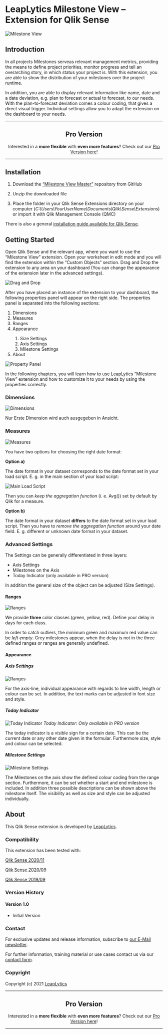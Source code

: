 # LeapLytics Milestone View – Extension for Qlik Sense

![Milestone View](docs/milestone-view.PNG)

## Introduction
    
In all projects Milestones serveas relevant management metrics, providing the means to define project priorities, monitor progress and tell an overarching story, in which status your project is. With this extension, you are able to show the distribution of your milestones over the project runtime.

In addition, you are able to display relevant information like name, date and a date deviation, e.g. plan to forecast or actual to forecast, to our needs. With the plan-to-forecast deviation comes a colour coding, that gives a direct visual trigger. Individual settings allow you to adapt the extension on the dashboard to your needs. 

---

<h2 align="center">Pro Version</h2>

<p align="center">Interested in a <b>more flexible</b> with <b>even more features</b>? Check out our <a href="https://www.leaplytics.de/milestone-view-qliksense-offering/" target="_blank">Pro Version here</a>!</p>

---
## Installation

1.  Download the [“Milestone View Master”](https://github.com/leaplytics/milestone-view-qlik-sense/tree/master) repository from GitHub

2.  Unzip the downloaded file

3.  Place the folder in your Qlik Sense Extensions directory on your computer (*C:\\Users\\YourUserName\\Documents\\Qlik\\Sense\\Extensions*) or import it with Qlik Management Console (QMC)

There is also a general [installation guide available for Qlik
Sense](https://help.qlik.com/en-US/sense-developer/November2020/Subsystems/Extensions/Content/Sense_Extensions/Howtos/deploy-extensions.htm).

## Getting Started


Open Qlik Sense and the relevant app, where you want to use the “Milestone View” extension. Open your worksheet in edit mode and you will find the extension within the “Custom Objects” section. Drag and Drop the extension to any area on your dashboard (You can change the appearance of the extension later in the advanced settings). 

![Drag and Drop](docs/drag-drop.gif)

After you have placed an instance of the extension to your dashboard, the following properties panel will appear on the right side. The properties panel is separated into the following sections:

<ol>

<li>Dimensions</li>

<li>Measures</li>

<li>Ranges </li>

<li>Appearance</li>

<ol>
<li>Size Settings</li>
<li>Axis Settings</li>
<li>Milestone Settings</li>
</ol>

<li>About</li>
</ol>

![Property Panel](docs/property-panel.PNG)

In the following chapters, you will learn how to use LeapLytics “Milestone View” extension and how to customize it to your needs by using the properties correctly.

### Dimensions
![Dimensions](docs/dimensions.PNG)

Nur Erste Dimension wird auch ausgegeben in Ansicht.

### Measures
![Measures](docs/measures.PNG)

You have two options for choosing the right date format:

**Option a)**

The date format in your dataset corresponds to the date format set in your load script. E. g. in the main section of your load script:

![Main Load Script](docs/main-load-script.PNG)

Then you can *keep the aggregation function* (i. e. Avg()) set by default by Qlik for a measure.

**Option b)**

The date format in your dataset **differs** to the date format set in your load script. Then you have to *remove the aggregation function* around your date field. E. g. different or unknown date format in your dataset.


### Advanced Settings

The Settings can be generally differentiated in three layers:

- Axis Settings
- Milestones on the Axis
- Today Indicator (only available in PRO version)

In addition the general size of the object can be adjusted (Size Settings).

#### Ranges
![Ranges](docs/ranges.gif)

We provide **three** color classes (green, yellow, red). Define your delay in days for each class.

In order to catch outliers, the minimum green and maximum red value can be *left empty*. Grey milestones appear, when the delay is not in the three defined ranges or ranges are generally undefined.

#### Appearance

##### Axis Settings

![Ranges](docs/axis-settings.gif)

For the axis-line, individual appearance with regards to line width, length or colour can be set. In addition, the text marks can be adjusted in font size and style.

##### Today Indicator

![Today Indicator](docs/today-indicator.gif)
*Today Indicator: Only available in PRO version*

The today indicator is a visible sign for a certain date. This can be the current date or any other date given in the formular. Furthermore size, style and colour can be selected.

##### Milestone Settings

![Milestone Settings](docs/milestone-settings.gif)

The Milestones on the axis show the defined colour coding from the range section. Furthermore, it can be set whether a start and end milestone is included. In addition three possible descriptions can be shown above the milestone itself. The visibility as well as size and style can be adjusted individually.

## About

This Qlik Sense extension is developed by
[LeapLytics](https://www.leaplytics.de/).

### Compatibility 

This extension has been tested with:

[Qlik Sense
2020/11](https://help.qlik.com/en-US/sense-developer/November2020/Content/Sense_Helpsites/WhatsNew/What-is-new-developer-Nov2020.htm)

[Qlik Sense
2020/09](https://help.qlik.com/en-US/sense-developer/September2020/Content/Sense_Helpsites/WhatsNew/What-is-new-developer-Sept2020.htm)

[Qlik Sense
2019/09](https://help.qlik.com/en-US/sense-developer/September2019/Content/Sense_Helpsites/WhatsNew/What-is-new-developer-Sept2019.htm)

### Version History

#### Version 1.0

- Initial Version

### Contact

For exclusive updates and release information, subscribe to [our E-Mail newsletter](https://www.leaplytics.de/subscribe_product/).

For further information, training material or use cases contact us via
our [contact form](https://www.leaplytics.de/kontakt/).

<!--!

For bugs and troubleshooting, you can [file an
issue](https://github.com/leaplytics/milestone-view-qlik-sense/issues).

--->

### Copyright 

Copyright (c) 2021 [LeapLytics](https://www.leaplytics.de/)

---

<h2 align="center">Pro Version</h2>

<p align="center">Interested in a <b>more flexible</b> with <b>even more features</b>? Check out our <a href="https://www.leaplytics.de/milestone-view-qliksense-offering/" target="_blank">Pro Version here</a>!</p>

---
